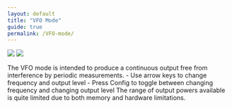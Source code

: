 ```yaml
---
layout: default
title: "VFO Mode"
guide: true
permalink: /VFO-mode/
---
```


<img src='https://github.com/G1OJS/G1OJS-MR300-SARK100-Firmware/blob/c82b10cfee093ec723f146f2e4f9eaf9d003861b/assets/img/VFO%20Mode%20640.png'>

<img src='https://github.com/G1OJS/G1OJS-MR300-SARK100-Firmware/blob/c82b10cfee093ec723f146f2e4f9eaf9d003861b/assets/img/VFO%20Power%20Setting%20Mode%20640.png'>

The VFO mode is intended to produce a continuous output free from interference by periodic measurements. 
    - Use arrow keys to change frequency and output level
    - Press Config to toggle between changing frequency and changing output level
The range of output powers available is quite limited due to both memory and hardware limitations.
